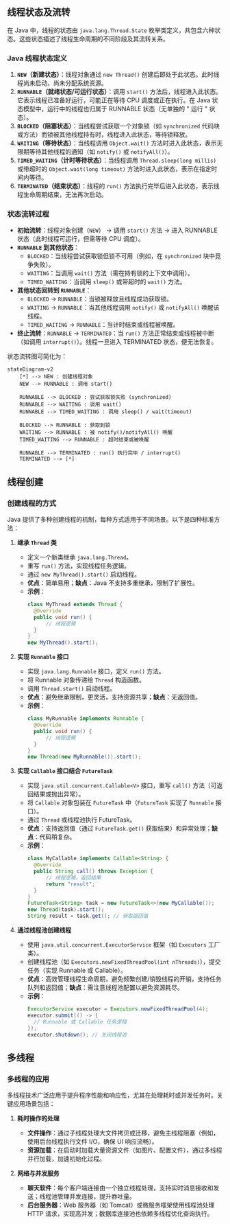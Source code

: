 ## 线程状态及流转

在 Java 中，线程的状态由 `java.lang.Thread.State` 枚举类定义，共包含六种状态。这些状态描述了线程生命周期的不同阶段及其流转关系。

### Java 线程状态定义

1. **`NEW`（新建状态）**：线程对象通过 `new Thread()` 创建后即处于此状态。此时线程尚未启动，尚未分配系统资源。
2. **`RUNNABLE`（就绪状态/可运行状态）**：调用 `start()` 方法后，线程进入此状态。它表示线程已准备好运行，可能正在等待 CPU 调度或正在执行。在 Java 状态模型中，运行中的线程也归属于 RUNNABLE 状态（无单独的 " 运行 " 状态）。
3. **`BLOCKED`（阻塞状态）**：当线程尝试获取一个对象锁（如 `synchronized` 代码块或方法）而锁被其他线程持有时，线程进入此状态，等待锁释放。
4. **`WAITING`（等待状态）**：当线程调用 `Object.wait()` 方法时进入此状态，表示无限期等待其他线程的通知（如 `notify()` 或 `notifyAll()`）。
5. **`TIMED_WAITING`（计时等待状态）**：当线程调用 `Thread.sleep(long millis)` 或带超时的 `Object.wait(long timeout)` 方法时进入此状态，表示在指定时间内等待。
6. **`TERMINATED`（结束状态）**：线程的 `run()` 方法执行完毕后进入此状态，表示线程生命周期结束，无法再次启动。

### 状态流转过程

- **初始流转**：线程对象创建（`NEW`） → 调用 `start()` 方法 → 进入 RUNNABLE 状态（此时线程可运行，但需等待 CPU 调度）。
- **`RUNNABLE` 到其他状态**：
	- `BLOCKED`：当线程尝试获取锁但锁不可用（例如，在 `synchronized` 块中竞争失败）。
	- `WAITING`：当调用 `wait()` 方法（需在持有锁的上下文中调用）。
	- `TIMED_WAITING`：当调用 `sleep()` 或带超时的 `wait()` 方法。
- **其他状态回转到 `RUNNABLE`**：
	- `BLOCKED` → `RUNNABLE`：当锁被释放且线程成功获取锁。
	- `WAITING` → `RUNNABLE`：当其他线程调用 `notify()` 或 `notifyAll()` 唤醒该线程。
	- `TIMED_WAITING` → `RUNNABLE`：当计时结束或线程被唤醒。
- **终止流转**：`RUNNABLE` → `TERMINATED`：当 `run()` 方法正常结束或线程被中断（如调用 `interrupt()`）。线程一旦进入 TERMINATED 状态，便无法恢复。

状态流转图可简化为：

```mermaid
stateDiagram-v2
    [*] --> NEW : 创建线程对象
    NEW --> RUNNABLE : 调用 start()
    
    RUNNABLE --> BLOCKED : 尝试获取锁失败 (synchronized)
    RUNNABLE --> WAITING : 调用 wait()
    RUNNABLE --> TIMED_WAITING : 调用 sleep() / wait(timeout)

    BLOCKED --> RUNNABLE : 获取到锁
    WAITING --> RUNNABLE : 被 notify()/notifyAll() 唤醒
    TIMED_WAITING --> RUNNABLE : 超时结束或被唤醒

    RUNNABLE --> TERMINATED : run() 执行完毕 / interrupt()
    TERMINATED --> [*]

```

## 线程创建

### 创建线程的方式

Java 提供了多种创建线程的机制，每种方式适用于不同场景。以下是四种标准方法：

1. **继承 `Thread` 类**
	- 定义一个新类继承 `java.lang.Thread`。
	- 重写 `run()` 方法，实现线程任务逻辑。
	- 通过 `new MyThread().start()` 启动线程。
	- **优点**：简单易用；**缺点**：Java 不支持多重继承，限制了扩展性。
	- **示例**：
		```java
		class MyThread extends Thread {
		  @Override
		  public void run() {
			  // 线程逻辑
		  }
		}
		new MyThread().start();
		```

2. **实现 `Runnable` 接口**
	- 实现 `java.lang.Runnable` 接口，定义 `run()` 方法。
	- 将 Runnable 对象传递给 `Thread` 构造函数。
	- 调用 `Thread.start()` 启动线程。
	- **优点**：避免继承限制，更灵活，支持资源共享；**缺点**：无返回值。
	- **示例**：
		```java
		class MyRunnable implements Runnable {
		  @Override
		  public void run() {
			  // 线程逻辑
		  }
		}
		new Thread(new MyRunnable()).start();
		```

3. **实现 `Callable` 接口结合 `FutureTask`**
	- 实现 `java.util.concurrent.Callable<V>` 接口，重写 `call()` 方法（可返回结果或抛出异常）。
	- 将 `Callable` 对象包装在 `FutureTask` 中（`FutureTask` 实现了 `Runnable` 接口）。
	- 通过 `Thread` 或线程池执行 FutureTask。
	- **优点**：支持返回值（通过 `FutureTask.get()` 获取结果）和异常处理；**缺点**：代码稍复杂。
	- **示例**：
		```java
		class MyCallable implements Callable<String> {
		  @Override
		  public String call() throws Exception {
			  // 线程逻辑，返回结果 
			  return "result";
		  }
		}
		FutureTask<String> task = new FutureTask<>(new MyCallable());
		new Thread(task).start();
		String result = task.get(); // 获取返回值
		```

4. **通过线程池创建线程**
	- 使用 `java.util.concurrent.ExecutorService` 框架（如 `Executors` 工厂类）。
	- 创建线程池（如 `Executors.newFixedThreadPool(int nThreads)`），提交任务（实现 Runnable 或 Callable）。
	- **优点**：高效管理线程生命周期，避免频繁创建/销毁线程的开销，支持任务队列和返回值；**缺点**：需注意线程池配置以避免资源耗尽。
	- **示例**：
		```java
		ExecutorService executor = Executors.newFixedThreadPool(4);
		executor.submit(() -> {
		  // Runnable 或 Callable 任务逻辑
		});
		executor.shutdown(); // 关闭线程池
		```

## 多线程

### 多线程的应用

多线程技术广泛应用于提升程序性能和响应性，尤其在处理耗时或并发任务时。关键应用场景包括：

1. **耗时操作的处理**
	- **文件操作**：通过子线程处理大文件拷贝或迁移，避免主线程阻塞（例如，使用后台线程执行文件 I/O，确保 UI 响应流畅）。
	- **资源加载**：在启动时加载大量资源文件（如图片、配置文件），通过多线程并行加载，加速初始化过程。

2. **网络与并发服务**
	- **聊天软件**：每个客户端连接由一个独立线程处理，支持实时消息接收和发送；线程池管理并发连接，提升吞吐量。
	- **后台服务器**：Web 服务器（如 Tomcat）或微服务框架使用线程池处理 HTTP 请求，实现高并发；数据库连接池也依赖多线程优化查询执行。
